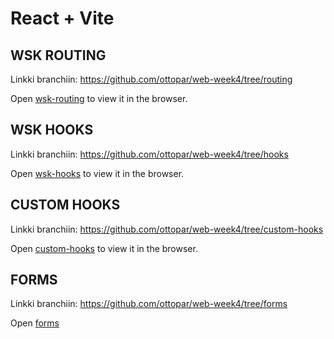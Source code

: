 # React + Vite

## WSK ROUTING

Linkki branchiin: https://github.com/ottopar/web-week4/tree/routing

Open [wsk-routing](https://users.metropolia.fi/~ottopar/wsk-routing/) to view it in the browser.

## WSK HOOKS

Linkki branchiin: https://github.com/ottopar/web-week4/tree/hooks

Open [wsk-hooks](https://users.metropolia.fi/~ottopar/wsk-hooks/) to view it in the browser.

## CUSTOM HOOKS

Linkki branchiin: https://github.com/ottopar/web-week4/tree/custom-hooks

Open [custom-hooks](https://users.metropolia.fi/~ottopar/custom-hooks/) to view it in the browser.

## FORMS

Linkki branchiin: https://github.com/ottopar/web-week4/tree/forms

Open [forms](https://users.metropolia.fi/~ottopar/forms/)


